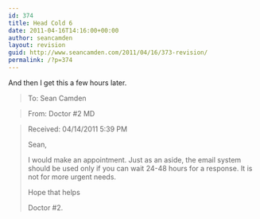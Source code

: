 ```yaml
---
id: 374
title: Head Cold 6
date: 2011-04-16T14:16:00+00:00
author: seancamden
layout: revision
guid: http://www.seancamden.com/2011/04/16/373-revision/
permalink: /?p=374
---
```

And then I get this a few hours later.

> To: Sean Camden
  
> From: Doctor #2 MD
  
> Received: 04/14/2011 5:39 PM
> 
> Sean,
> 
> I would make an appointment. Just as an aside, the email system should be used only if you can wait 24-48 hours for a response. It is not for more urgent needs.
> 
> Hope that helps
> 
> Doctor #2.